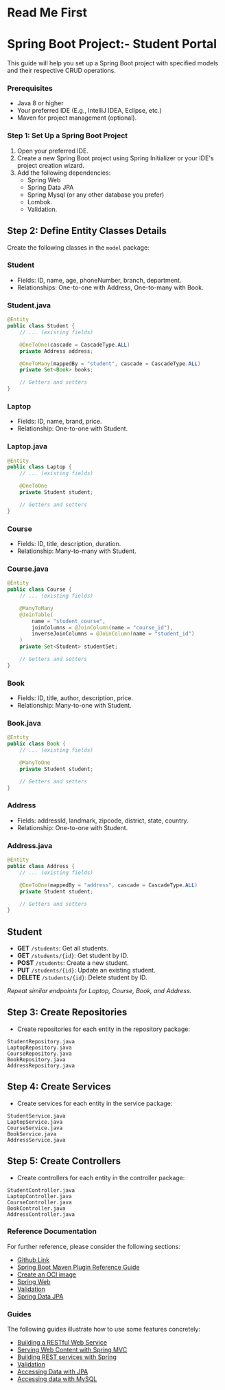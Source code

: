 # Read Me First

# Spring Boot Project:- Student Portal

This guide will help you set up a Spring Boot project with specified models and their respective CRUD operations.

### Prerequisites

- Java 8 or higher
- Your preferred IDE (E.g., IntelliJ IDEA, Eclipse, etc.)
- Maven for project management (optional).

### Step 1: Set Up a Spring Boot Project

1. Open your preferred IDE.
2. Create a new Spring Boot project using Spring Initializer or your IDE's project creation wizard.
3. Add the following dependencies:
    - Spring Web
    - Spring Data JPA
    - Spring Mysql (or any other database you prefer)
    - Lombok.
    - Validation.
## Step 2: Define Entity Classes Details

Create the following classes in the `model` package:

### Student

- Fields: ID, name, age, phoneNumber, branch, department.
- Relationships: One-to-one with Address, One-to-many with Book.

### Student.java

```java
@Entity
public class Student {
    // ... (existing fields)

    @OneToOne(cascade = CascadeType.ALL)
    private Address address;

    @OneToMany(mappedBy = "student", cascade = CascadeType.ALL)
    private Set<Book> books;

    // Getters and setters
}

```

### Laptop

- Fields: ID, name, brand, price.
- Relationship: One-to-one with Student.
### Laptop.java

```java
@Entity
public class Laptop {
    // ... (existing fields)

    @OneToOne
    private Student student;

    // Getters and setters
}
```

### Course

- Fields: ID, title, description, duration.
- Relationship: Many-to-many with Student.
### Course.java

```java
@Entity
public class Course {
    // ... (existing fields)

    @ManyToMany
    @JoinTable(
        name = "student_course",
        joinColumns = @JoinColumn(name = "course_id"),
        inverseJoinColumns = @JoinColumn(name = "student_id")
    )
    private Set<Student> studentSet;

    // Getters and setters
}
```

### Book

- Fields: ID, title, author, description, price.
- Relationship: Many-to-one with Student.
### Book.java

```java
@Entity
public class Book {
    // ... (existing fields)

    @ManyToOne
    private Student student;

    // Getters and setters
}
```

### Address

- Fields: addressId, landmark, zipcode, district, state, country.
- Relationship: One-to-one with Student.
### Address.java

```java
@Entity
public class Address {
    // ... (existing fields)

    @OneToOne(mappedBy = "address", cascade = CascadeType.ALL)
    private Student student;

    // Getters and setters
}
```
## Student

- **GET** `/students`: Get all students.
- **GET** `/students/{id}`: Get student by ID.
- **POST** `/students`: Create a new student.
- **PUT** `/students/{id}`: Update an existing student.
- **DELETE** `/students/{id}`: Delete student by ID.

_Repeat similar endpoints for Laptop, Course, Book, and Address._

## Step 3: Create Repositories
* Create repositories for each entity in the repository package:

```
StudentRepository.java
LaptopRepository.java
CourseRepository.java
BookRepository.java
AddressRepository.java
```

## Step 4: Create Services
* Create services for each entity in the service package:
```
StudentService.java
LaptopService.java
CourseService.java
BookService.java
AddressService.java
```
## Step 5: Create Controllers
* Create controllers for each entity in the controller package:
```
StudentController.java
LaptopController.java
CourseController.java
BookController.java
AddressController.java
```

### Reference Documentation
For further reference, please consider the following sections:

* [Github Link](https://github.com/Anish1430/Student-Portal)
* [Spring Boot Maven Plugin Reference Guide](https://docs.spring.io/spring-boot/docs/3.1.4/maven-plugin/reference/html/)
* [Create an OCI image](https://docs.spring.io/spring-boot/docs/3.1.4/maven-plugin/reference/html/#build-image)
* [Spring Web](https://docs.spring.io/spring-boot/docs/3.1.4/reference/htmlsingle/index.html#web)
* [Validation](https://docs.spring.io/spring-boot/docs/3.1.4/reference/htmlsingle/index.html#io.validation)
* [Spring Data JPA](https://docs.spring.io/spring-boot/docs/3.1.4/reference/htmlsingle/index.html#data.sql.jpa-and-spring-data)

### Guides
The following guides illustrate how to use some features concretely:

* [Building a RESTful Web Service](https://spring.io/guides/gs/rest-service/)
* [Serving Web Content with Spring MVC](https://spring.io/guides/gs/serving-web-content/)
* [Building REST services with Spring](https://spring.io/guides/tutorials/rest/)
* [Validation](https://spring.io/guides/gs/validating-form-input/)
* [Accessing Data with JPA](https://spring.io/guides/gs/accessing-data-jpa/)
* [Accessing data with MySQL](https://spring.io/guides/gs/accessing-data-mysql/)

